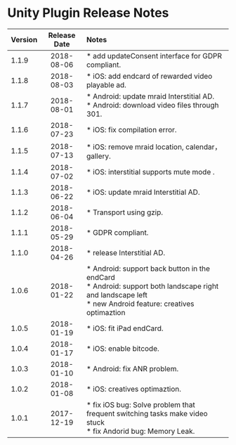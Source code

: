 # Unity Plugin Release Notes

| Version | Release Date | Notes                                                        |
| ------- | :----------: | :----------------------------------------------------------- |
| 1.1.9   |  2018-08-06  | *    add updateConsent interface for GDPR compliant.         |
| 1.1.8   |  2018-08-03  | *    iOS: add endcard of rewarded video playable ad.         |
| 1.1.7   |  2018-08-01  | *    Android: update mraid Interstitial AD. <br>*    Android: download video files through 301. |
| 1.1.6   |  2018-07-23  | *    iOS: fix compilation error.                             |
| 1.1.5   |  2018-07-13  | *    iOS: remove mraid location, calendar，gallery.          |
| 1.1.4   |  2018-07-02  | *    iOS: interstitial supports mute mode .                  |
| 1.1.3   |  2018-06-22  | *    iOS: update mraid Interstitial AD.                      |
| 1.1.2   |  2018-06-04  | *    Transport using gzip.                                   |
| 1.1.1   |  2018-05-29  | *    GDPR compliant.                                         |
| 1.1.0   |  2018-04-26  | *    release Interstitial AD.                                |
| 1.0.6   |  2018-01-22  | *    Android: support back button in the endCard <br>*    Android: support both landscape right and landscape left<br>*    new Android feature: creatives optimaztion |
| 1.0.5   |  2018-01-19  | *    iOS: fit iPad endCard.                                  |
| 1.0.4   |  2018-01-17  | *    iOS: enable bitcode.                                    |
| 1.0.3   |  2018-01-10  | *    Android: fix ANR problem.                               |
| 1.0.2   |  2018-01-08  | *    iOS: creatives optimaztion.                             |
| 1.0.1   |  2017-12-19  | *    fix iOS bug: Solve problem that frequent switching tasks make video stuck <br>*    fix Andorid bug: Memory Leak. |





